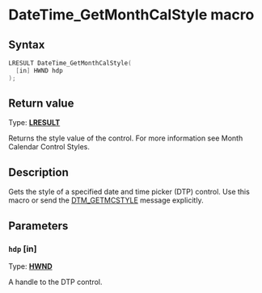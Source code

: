 # DateTime_GetMonthCalStyle macro

## Syntax

```cpp
LRESULT DateTime_GetMonthCalStyle(
  [in] HWND hdp
);
```

## Return value

Type: **[LRESULT](https://learn.microsoft.com/windows/desktop/winprog/windows-data-types)**

Returns the style value of the control. For more information see Month Calendar Control Styles.

## Description

Gets the style of a specified date and time picker (DTP) control. Use this macro or send the [DTM_GETMCSTYLE](https://learn.microsoft.com/windows/desktop/Controls/dtm-getmcstyle) message explicitly.

## Parameters

### `hdp` [in]

Type: **[HWND](https://learn.microsoft.com/windows/desktop/WinProg/windows-data-types)**

A handle to the DTP control.